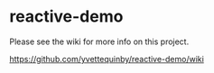 # reactive-demo
Please see the wiki for more info on this project.

https://github.com/yvettequinby/reactive-demo/wiki

